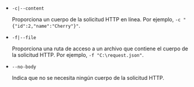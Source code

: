 * `-c|--content`

  Proporciona un cuerpo de la solicitud HTTP en línea. Por ejemplo, `-c "{"id":2,"name":"Cherry"}"`.

* `-f|--file`

  Proporciona una ruta de acceso a un archivo que contiene el cuerpo de la solicitud HTTP. Por ejemplo, `-f "C:\request.json"`.

* `--no-body`

  Indica que no se necesita ningún cuerpo de la solicitud HTTP.
